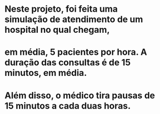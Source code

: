 # Neste projeto, foi feita uma simulação de atendimento de um hospital no qual chegam,
# em média, 5 pacientes por hora. A duração das consultas é de 15 minutos, em média.
# Além disso, o médico tira pausas de 15 minutos a cada duas horas. 
